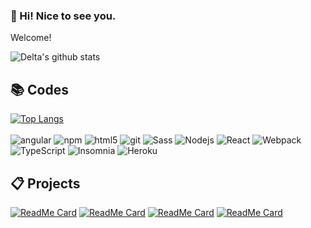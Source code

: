 ### 🤩 Hi! Nice to see you.
Welcome!  
   
![Delta's github stats](https://github-readme-stats.vercel.app/api?username=delta-kor&hide=contribs,stars&count_private=true&show_icons=true)

## 📚 Codes
[![Top Langs](https://github-readme-stats.vercel.app/api/top-langs/?username=delta-kor&layout=compact)]()<br><br>
<img alt="angular" src="https://img.shields.io/badge/-Angular-DD0031?style=flat-square&logo=angular&logoColor=white" />
<img alt="npm" src="https://img.shields.io/badge/-NPM-CB3837?style=flat-square&logo=npm&logoColor=white" />
<img alt="html5" src="https://img.shields.io/badge/-HTML5-E34F26?style=flat-square&logo=html5&logoColor=white" />
<img alt="git" src="https://img.shields.io/badge/-Git-F05032?style=flat-square&logo=git&logoColor=white" />
<img alt="Sass" src="https://img.shields.io/badge/-Sass-CC6699?style=flat-square&logo=sass&logoColor=white" />
<img alt="Nodejs" src="https://img.shields.io/badge/-Nodejs-43853d?style=flat-square&logo=Node.js&logoColor=white" />
<img alt="React" src="https://img.shields.io/badge/-React-45b8d8?style=flat-square&logo=react&logoColor=white" />
<img alt="Webpack" src="https://img.shields.io/badge/-Webpack-8DD6F9?style=flat-square&logo=webpack&logoColor=white" /> 
<img alt="TypeScript" src="https://img.shields.io/badge/-TypeScript-007ACC?style=flat-square&logo=typescript&logoColor=white" />
<img alt="Insomnia" src="https://img.shields.io/badge/-Insomnia-5849BE?style=flat-square&logo=insomnia&logoColor=white" />
<img alt="Heroku" src="https://img.shields.io/badge/-Heroku-430098?style=flat-square&logo=heroku&logoColor=white" />

## 📋 Projects
[![ReadMe Card](https://github-readme-stats.vercel.app/api/pin/?username=delta-kor&repo=kakao-message-template)](https://github.com/delta-kor/kakao-message-template)
[![ReadMe Card](https://github-readme-stats.vercel.app/api/pin/?username=delta-kor&repo=kakao-database)](https://github.com/delta-kor/kakao-database)
[![ReadMe Card](https://github-readme-stats.vercel.app/api/pin/?username=delta-kor&repo=stream-iz-server)](https://github.com/delta-kor/stream-iz-server)
[![ReadMe Card](https://github-readme-stats.vercel.app/api/pin/?username=delta-kor&repo=k-news)](https://github.com/delta-kor/k-news)
